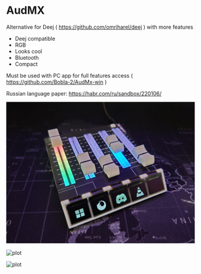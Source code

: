 # AudMX

Alternative for Deej ( https://github.com/omriharel/deej ) with more features

- Deej compatible
- RGB
- Looks cool
- Bluetooth
- Compact

Must be used with PC app for full features access ( https://github.com/Bobla-2/AudMx-win )

Russian language paper: https://habr.com/ru/sandbox/220106/

![plot](./Images/photo_2024-06-28_22-19-05.jpg)

![plot](./Images/c592c46388279808e6775617d8278432.gif)

![plot](./Images/c9c2a31217a29840ed6a3f3d391b382c.gif)
